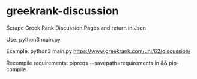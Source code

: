 # greekrank-discussion
 
 Scrape Greek Rank Discussion Pages and return in Json

 Use:
 python3 main.py <discussion url>

 Example:
 python3 main.py https://www.greekrank.com/uni/62/discussion/

 Recompile requirements:
  pipreqs --savepath=requirements.in && pip-compile